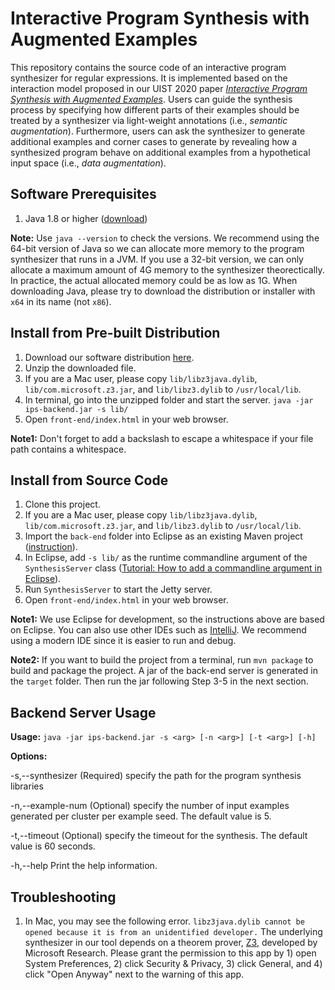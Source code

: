 
# Interactive Program Synthesis with Augmented Examples

This repository contains the source code of an interactive program synthesizer for regular expressions. It is implemented based on the interaction model proposed in our UIST 2020 paper *[Interactive Program Synthesis with Augmented Examples](https://tianyi-zhang.github.io/files/uist2020-interactive-program-synthesis.pdf)*. Users can guide the synthesis process by specifying how different parts of their examples should be treated by a synthesizer via light-weight annotations (i.e., *semantic augmentation*). Furthermore, users can ask the synthesizer to generate additional examples and corner cases to generate  by revealing how a synthesized program behave on additional examples from a hypothetical input space (i.e., *data augmentation*).

## Software Prerequisites
1. Java 1.8 or higher ([download](https://www.java.com/en/download/))

**Note:** Use `java --version` to check the versions. We recommend using the 64-bit version of Java so we can allocate more memory to the program synthesizer that runs in a JVM. If you use a 32-bit version, we can only allocate a maximum amount of 4G memory to the synthesizer theorectically. In practice, the actual allocated memory could be as low as 1G. When downloading Java, please try to download the distribution or installer with `x64` in its name (not `x86`).  

## Install from Pre-built Distribution

1. Download our software distribution [here](https://drive.google.com/open?id=1_9cEILvFzF4D32KDTJTa_890eCzbqrml).
2. Unzip the downloaded file.
3. If you are a Mac user, please copy `lib/libz3java.dylib`, `lib/com.microsoft.z3.jar`, and `lib/libz3.dylib` to `/usr/local/lib`. 
4. In terminal, go into the unzipped folder and start the server.
`java -jar ips-backend.jar -s lib/`
5. Open `front-end/index.html` in your web browser.

**Note1:** Don't forget to add a backslash to escape a whitespace if your file path contains a whitespace.

## Install from Source Code

1. Clone this project. 
2. If you are a Mac user, please copy `lib/libz3java.dylib`, `lib/com.microsoft.z3.jar`, and `lib/libz3.dylib` to `/usr/local/lib`. 
3. Import the `back-end` folder into Eclipse as an existing Maven project ([instruction](https://vaadin.com/learn/tutorials/import-maven-project-eclipse)).
4. In Eclipse, add `-s lib/` as the runtime commandline argument of the `SynthesisServer` class ([Tutorial: How to add a commandline argument in Eclipse](https://www.codejava.net/ides/eclipse/how-to-pass-arguments-when-running-a-java-program-in-eclipse)).
5. Run `SynthesisServer` to start the Jetty server.
5. Open `front-end/index.html` in your web browser.

**Note1:** We use Eclipse for development, so the instructions above are based on Eclipse. You can also use other IDEs such as [IntelliJ](https://www.lagomframework.com/documentation/1.6.x/java/IntellijMaven.html). We recommend using a modern IDE since it is easier to run and debug.

**Note2:** If you want to build the project from a terminal, run `mvn package` to build and package the project. A jar of the back-end server is generated in the `target` folder. Then run the jar following Step 3-5 in the next section.

## Backend Server Usage
**Usage:** 
`java -jar ips-backend.jar -s <arg> [-n <arg>] [-t <arg>] [-h]`

**Options:**

-s,--synthesizer <arg>       (Required) specify the path for the program synthesis libraries

-n,--example-num <arg>       (Optional) specify the number of input examples generated per cluster per example seed. The default value is 5.

-t,--timeout <arg>           (Optional) specify the timeout for the synthesis. The default value is 60 seconds.

-h,--help                    Print the help information.


## Troubleshooting
1. In Mac, you may see the following error.
```libz3java.dylib cannot be opened because it is from an unidentified developer.```
The underlying synthesizer in our tool depends on a theorem prover, [Z3](https://github.com/Z3Prover/z3), developed by Microsoft Research. Please grant the permission to this app by 1) open System Preferences, 2) click Security & Privacy, 3) click General, and 4) click "Open Anyway" next to the warning of this app.
